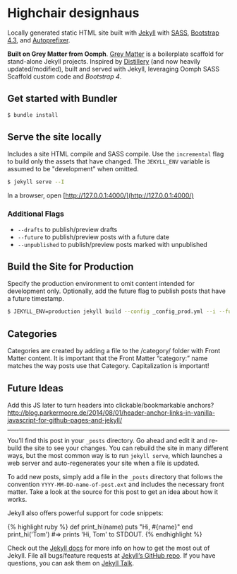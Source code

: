 Highchair designhaus
====================

Locally generated static HTML site built with [Jekyll](https://jekyllrb.com/) with [SASS](https://sass-lang.com/), [Bootstrap 4.3](https://getbootstrap.com/docs/4.3/getting-started/introduction/), and [Autoprefixer](https://github.com/vwochnik/jekyll-autoprefixer).

**Built on Grey Matter from Oomph**. [Grey Matter](https://github.com/oomphinc/oomph-grey-matter) is a boilerplate scaffold for stand-alone Jekyll projects. Inspired by [Distillery](https://github.com/thinkshout/distillery/tree/master/) (and now heavily updated/modified), built and served with Jekyll, leveraging Oomph SASS Scaffold custom code and *Bootstrap 4*.


## Get started with Bundler

```bash
$ bundle install
```

## Serve the site locally

Includes a site HTML compile and SASS compile. Use the `incremental` flag to build 
only the assets that have changed. The `JEKYLL_ENV` variable is assumed to be 
"development" when omitted. 

```bash
$ jekyll serve --I
```

In a browser, open [http://127.0.0.1:4000/](http://127.0.0.1:4000/)

### Additional Flags

+ `--drafts` to publish/preview drafts
+ `--future` to publish/preview posts with a future date
+ `--unpublished` to publish/preview posts marked with unpublished


## Build the Site for Production

Specify the production environment to omit content intended for development only. 
Optionally, add the future flag to publish posts that have a future timestamp. 

```bash
$ JEKYLL_ENV=production jekyll build --config _config_prod.yml --i --future
```


## Categories

Categories are created by adding a file to the /category/ folder with Front Matter content. 
It is important that the Front Matter “category:” name matches the way posts use that Category. 
Capitalization is important! 


## Future Ideas

Add this JS later to turn headers into clickable/bookmarkable anchors?
http://blog.parkermoore.de/2014/08/01/header-anchor-links-in-vanilla-javascript-for-github-pages-and-jekyll/


* * *


You’ll find this post in your `_posts` directory. Go ahead and edit it and re-build the site to see your changes. You can rebuild the site in many different ways, but the most common way is to run `jekyll serve`, which launches a web server and auto-regenerates your site when a file is updated.

To add new posts, simply add a file in the `_posts` directory that follows the convention `YYYY-MM-DD-name-of-post.ext` and includes the necessary front matter. Take a look at the source for this post to get an idea about how it works.

Jekyll also offers powerful support for code snippets:

{% highlight ruby %}
def print_hi(name)
  puts "Hi, #{name}"
end
print_hi('Tom')
#=> prints 'Hi, Tom' to STDOUT.
{% endhighlight %}

Check out the [Jekyll docs][jekyll-docs] for more info on how to get the most out of Jekyll. File all bugs/feature requests at [Jekyll’s GitHub repo][jekyll-gh]. If you have questions, you can ask them on [Jekyll Talk][jekyll-talk].

[jekyll-docs]: https://jekyllrb.com/docs/home
[jekyll-gh]:   https://github.com/jekyll/jekyll
[jekyll-talk]: https://talk.jekyllrb.com/